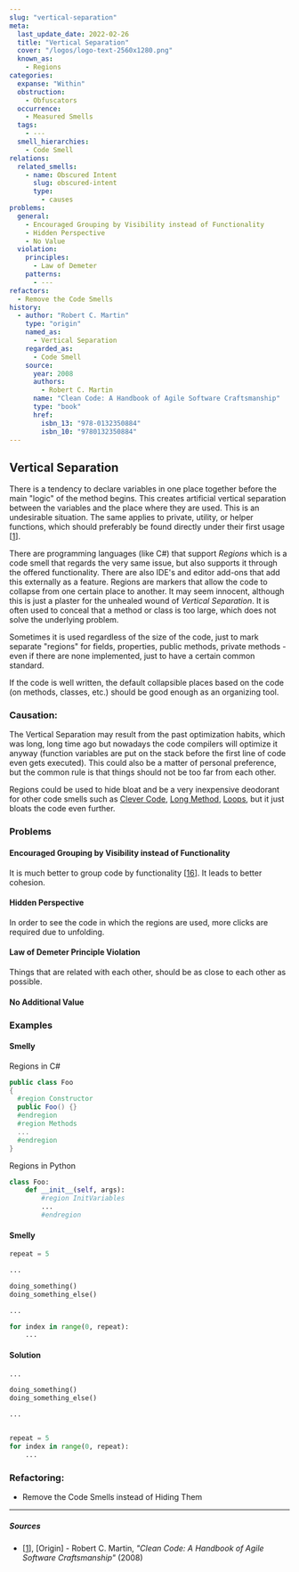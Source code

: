 ```yaml
---
slug: "vertical-separation"
meta:
  last_update_date: 2022-02-26
  title: "Vertical Separation"
  cover: "/logos/logo-text-2560x1280.png"
  known_as:
    - Regions
categories:
  expanse: "Within"
  obstruction:
    - Obfuscators
  occurrence:
    - Measured Smells
  tags:
    - ---
  smell_hierarchies:
    - Code Smell
relations:
  related_smells:
    - name: Obscured Intent
      slug: obscured-intent
      type:
        - causes
problems:
  general:
    - Encouraged Grouping by Visibility instead of Functionality
    - Hidden Perspective
    - No Value
  violation:
    principles:
      - Law of Demeter
    patterns:
      - ---
refactors:
  - Remove the Code Smells
history:
  - author: "Robert C. Martin"
    type: "origin"
    named_as:
      - Vertical Separation
    regarded_as:
      - Code Smell
    source:
      year: 2008
      authors:
        - Robert C. Martin
      name: "Clean Code: A Handbook of Agile Software Craftsmanship"
      type: "book"
      href:
        isbn_13: "978-0132350884"
        isbn_10: "9780132350884"
---
```


## Vertical Separation

There is a tendency to declare variables in one place together before the main "logic" of the method begins. This creates artificial vertical separation between the variables and the place where they are used. This is an undesirable situation. The same applies to private, utility, or helper functions, which should preferably be found directly under their first usage [[1](#sources)].

There are programming languages (like C#) that support _Regions_ which is a code smell that regards the very same issue, but also supports it through the offered functionality. There are also IDE's and editor add-ons that add this externally as a feature. Regions are markers that allow the code to collapse from one certain place to another. It may seem innocent, although this is just a plaster for the unhealed wound of _Vertical Separation_. It is often used to conceal that a method or class is too large, which does not solve the underlying problem.

Sometimes it is used regardless of the size of the code, just to mark separate "regions" for fields, properties, public methods, private methods - even if there are none implemented, just to have a certain common standard.

If the code is well written, the default collapsible places based on the code (on methods, classes, etc.) should be good enough as an organizing tool.

### Causation:

The Vertical Separation may result from the past optimization habits, which was long, long time ago but nowadays the code compilers will optimize it anyway (function variables are put on the stack before the first line of code even gets executed). This could also be a matter of personal preference, but the common rule is that things should not be too far from each other.

Regions could be used to hide bloat and be a very inexpensive deodorant for other code smells such as [Clever Code](./clever-code.md), [Long Method](./long-method.md), [Loops](./imperative-loops.md), but it just bloats the code even further.

### Problems

#### **Encouraged Grouping by Visibility instead of Functionality**

It is much better to group code by functionality [[16](#sources)]. It leads to better cohesion.

#### **Hidden Perspective**

In order to see the code in which the regions are used, more clicks are required due to unfolding.

#### **Law of Demeter Principle Violation**

Things that are related with each other, should be as close to each other as possible.

#### **No Additional Value**

### Examples

<div class="example-block">

#### Smelly

Regions in C#

```cs
public class Foo
{
  #region Constructor
  public Foo() {}
  #endregion
  #region Methods
  ...
  #endregion
}
```

Regions in Python

```py
class Foo:
    def __init__(self, args):
        #region InitVariables
        ...
        #endregion
```

</div>

<div class="example-block">

#### Smelly

```py
repeat = 5

...

doing_something()
doing_something_else()

...

for index in range(0, repeat):
    ...
```

#### Solution

```py
...

doing_something()
doing_something_else()

...


repeat = 5
for index in range(0, repeat):
    ...
```

</div>

### Refactoring:

- Remove the Code Smells instead of Hiding Them

---

##### Sources

- [[1](#sources)], [Origin] - Robert C. Martin, _"Clean Code: A Handbook of Agile Software Craftsmanship"_ (2008)
